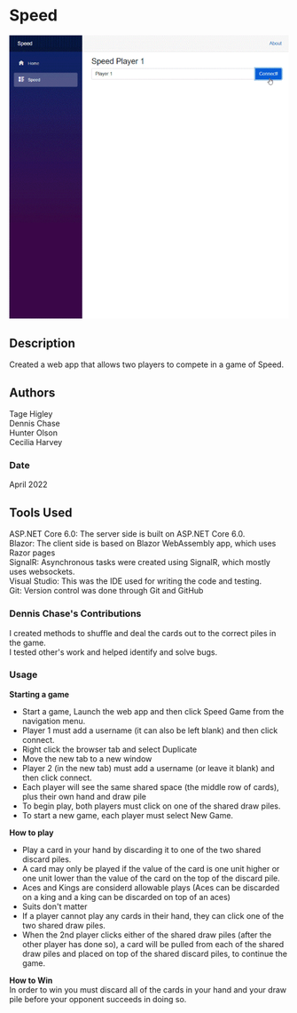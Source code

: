 # Speed
![Speed game screen shots GIF](ScreenShots/Speed.gif) <br>

## Description
Created a web app that allows two players to compete in a game of Speed. <br>

## Authors
Tage Higley <br>
Dennis Chase <br>
Hunter Olson <br>
Cecilia Harvey <br>

### Date
April 2022 <br>

## Tools Used
ASP.NET Core 6.0: The server side is built on ASP.NET Core 6.0. <br>
Blazor: The client side is based on Blazor WebAssembly app, which uses Razor pages <br>
SignalR: Asynchronous tasks were created using SignalR, which mostly uses websockets. <br>
Visual Studio: This was the IDE used for writing the code and testing. <br>
Git: Version control was done through Git and GitHub <br>

### Dennis Chase's Contributions
I created methods to shuffle and deal the cards out to the correct piles in the game. <br>
I tested other's work and helped identify and solve bugs. <br>

### Usage
**Starting a game**
- Start a game, Launch the web app and then click Speed Game from the navigation menu. 
- Player 1 must add a username (it can also be left blank) and then click connect.
- Right click the browser tab and select Duplicate
- Move the new tab to a new window
- Player 2 (in the new tab) must add a username (or leave it blank) and then click connect. 
- Each player will see the same shared space (the middle row of cards), plus their own hand and draw pile
- To begin play, both players must click on one of the shared draw piles. 
- To start a new game, each player must select New Game.

**How to play**
- Play a card in your hand by discarding it to one of the two shared discard piles. 
- A card may only be played if the value of the card is one unit higher or one unit lower than the value of the card on the top of the discard pile. 
- Aces and Kings are considerd allowable plays (Aces can be discarded on a king and a king can be discarded on top of an aces)
- Suits don't matter
- If a player cannot play any cards in their hand, they can click one of the two shared draw piles. 
- When the 2nd player clicks either of the shared draw piles (after the other player has done so), a card will be pulled from each of the shared draw piles and placed on top of the shared discard piles, to continue the game. 

**How to Win**<br>
In order to win you must discard all of the cards in your hand and your draw pile before your opponent succeeds in doing so.
